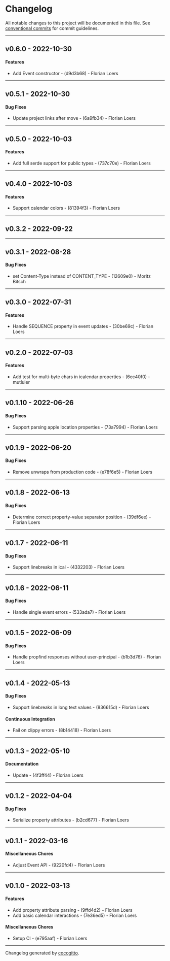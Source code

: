 # Changelog
All notable changes to this project will be documented in this file. See [conventional commits](https://www.conventionalcommits.org/) for commit guidelines.

- - -
## v0.6.0 - 2022-10-30
#### Features
- Add Event constructor - (d9d3b68) - Florian Loers

- - -

## v0.5.1 - 2022-10-30
#### Bug Fixes
- Update project links after move - (6a9fb34) - Florian Loers

- - -

## v0.5.0 - 2022-10-03
#### Features
- Add full serde support for public types - (737c70e) - Florian Loers

- - -

## v0.4.0 - 2022-10-03
#### Features
- Support calendar colors - (81394f3) - Florian Loers
- - -

## v0.3.2 - 2022-09-22
- - -

## v0.3.1 - 2022-08-28
#### Bug Fixes
- set Content-Type instead of CONTENT_TYPE - (12609e0) - Moritz Bitsch
- - -

## v0.3.0 - 2022-07-31
#### Features
- Handle SEQUENCE property in event updates - (30be69c) - Florian Loers
- - -

## v0.2.0 - 2022-07-03
#### Features
- Add test for multi-byte chars in icalendar properties - (6ec40f0) - mutluler
- - -

## v0.1.10 - 2022-06-26
#### Bug Fixes
- Support parsing apple location properties - (73a7994) - Florian Loers
- - -

## v0.1.9 - 2022-06-20
#### Bug Fixes
- Remove unwraps from production code - (e78f6e5) - Florian Loers
- - -

## v0.1.8 - 2022-06-13
#### Bug Fixes
- Determine correct property-value separator position - (39df6ee) - Florian Loers
- - -

## v0.1.7 - 2022-06-11
#### Bug Fixes
- Support linebreaks in ical - (4332203) - Florian Loers
- - -

## v0.1.6 - 2022-06-11
#### Bug Fixes
- Handle single event errors - (533ada7) - Florian Loers
- - -

## v0.1.5 - 2022-06-09
#### Bug Fixes
- Handle propfind responses without user-principal - (b1b3d76) - Florian Loers
- - -

## v0.1.4 - 2022-05-13
#### Bug Fixes
- Support linebreaks in long text values - (836615d) - Florian Loers
#### Continuous Integration
- Fail on clippy errors - (8b14418) - Florian Loers
- - -

## v0.1.3 - 2022-05-10
#### Documentation
- Update - (4f3ff44) - Florian Loers
- - -

## v0.1.2 - 2022-04-04
#### Bug Fixes
- Serialize property attributes - (b2cd677) - Florian Loers
- - -

## v0.1.1 - 2022-03-16
#### Miscellaneous Chores
- Adjust Event API - (9220fd4) - Florian Loers
- - -

## v0.1.0 - 2022-03-13
#### Features
- Add property attribute parsing - (9ffd4d2) - Florian Loers
- Add basic calendar interactions - (7e36ed5) - Florian Loers
#### Miscellaneous Chores
- Setup CI - (e795aaf) - Florian Loers
- - -

Changelog generated by [cocogitto](https://github.com/cocogitto/cocogitto).